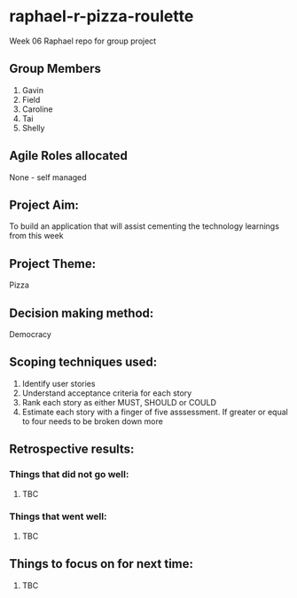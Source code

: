 # raphael-r-pizza-roulette

Week 06 Raphael repo for group project

## Group Members
1. Gavin
2. Field
3. Caroline
4. Tai
5. Shelly

## Agile Roles allocated
None - self managed

## Project Aim:
To build an application that will assist cementing the technology learnings from this week

## Project Theme:
Pizza

## Decision making method:
Democracy

## Scoping techniques used:
1. Identify user stories
2. Understand acceptance criteria for each story
3. Rank each story as either MUST, SHOULD or COULD
4. Estimate each story with a finger of five asssessment.  If greater or equal to four needs to be broken down more

## Retrospective results:
### Things that did not go well:
1. TBC

### Things that went well:
1. TBC

## Things to focus on for next time:
1. TBC
